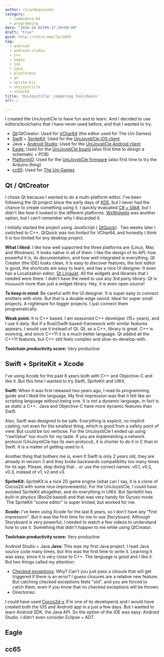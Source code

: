 ```yaml
---
author: ricardoquesada
category:
  - commodore-64
  - programming
date: "2016-10-02T09:37:20+00:00"
draft: "true"
guid: http://retro.moe/?p=1893
tag:
  - android
  - android-studio
  - c++
  - eagle
  - ios
  - java
  - platformio
  - qt
  - sprite-kit
  - unijoysticle
  - vchar64
title: 'UniJoystiCle: comparing toolchains'
url: /

---
```

I created the UniJoystiCle to have fun and to learn. And I decided to use editors/toolchains that I have never used before, and that I wanted to try.

- [Qt](https://www.qt.io/developers/)/QtCreator: Used for [VChar64](https://github.com/ricardoquesada/vchar64) (the editor used for The Uni Games)
- [Swift](https://developer.apple.com/library/content/documentation/Swift/Conceptual/Swift_Programming_Language/) + [SpriteKit](https://developer.apple.com/library/content/documentation/GraphicsAnimation/Conceptual/SpriteKit_PG/Introduction/Introduction.html): Used for the [UniJoystiCle iOS client](https://itunes.apple.com/us/app/unijoysticle-controller/id1130131741?mt=8)
- Java + [Android Studio](https://developer.android.com/studio/index.html): Used for the [UniJoystiCle Android client](https://play.google.com/store/apps/details?id=moe.retro.unijoysticle&hl=en)
- [Eagle:](https://oshpark.com/shared_projects/JTZ3EO66) Used for the [UniJoystiCle board](https://github.com/ricardoquesada/unijoysticle) (also first time to design a schematic + PCB)
- [PlatformIO](http://platformio.org/): Used for the [UniJoystiCle firmware](https://github.com/ricardoquesada/unijoysticle) (also first time to try the Arduino thing)
- [cc65](http://cc65.github.io/cc65/): Used for [The Uni Games](https://github.com/ricardoquesada/c64-the-uni-games)

## Qt / QtCreator

I chose Qt because I wanted to do a multi-platform editor. I've been following the Qt project since the early days of [KDE](https://www.kde.org/), but I never had the chance to create something using it. I quickly evaluated [C# + Gtk#](http://www.mono-project.com/docs/gui/gtksharp/), but I didn't like how it looked in the different platforms. [WxWidgets](https://www.wxwidgets.org/) was another option, but I can't remember why I discarded it.

I initially started the project using JavaScript ( [QtQuick](http://doc.qt.io/qt-5/qtquick-index.html)).  Two weeks later I switched to C++. QtQuick was too limited for VChar64, and honestly I think it is too limited for any desktop project.

**What I liked:** I like how well supported the three platforms are (Linux, Mac and Windows). It looks native in all of them. I like the design of its API, how powerful it is, its documentation, and how well integrated is everything. Qt Creator (the IDE) looks clean, it is easy to discover features, the text editor is good, the shortcuts are easy to learn, and has a nice UI designer. It even has a Localization editor, [Qt Linguist](http://doc.qt.io/qt-5/qtlinguist-index.html). All the widgets and libraries that I needed were there. I didn't have the need to use any 3rd party library. Qt is muuuuch more than just a widget library. Hey, it is even open source!

**To keep in mind:** Be careful with the UI designer. It is super easy to connect emitters with slots. But that is a double-edge sword. Ideal for super small projects. A nightmare for bigger projects. I just connect them programatically.

**Weak point:** It is C++ based. I am seasoned C++ developer (15+ years), and I use it daily. But if a Rust/Swift-based-framework with similar features appears, I would use it instead of Qt. Qt, as a C++, library is great. C++ is evolving, and since C++11 it is a much better language. Qt added all the C++11 features, but C++ still feels complex and slow-to-develop-with.

**Toolchain productivity score:** Very productive

## Swift + SpriteKit + Xcode

I've using Xcode for the past 8 years both with C++ and Objective-C and like it. But this time I wanted to try Swift, SpriteKit and UIKit.

**Swift:** When it was first released two years ago, I read its programming guide and I liked the language. My first impression was that it felt like an scripting language without being one. It is not a dynamic language, in fact is as static a C++.  Java and Objective-C have more dynamic features than Swift.

Also, Swift was designed to be safe. Everything is explicit, no implicit casting, not even for the smallest thing, which is good from a safety point of view. But could be too verbose. For the UniJoystiCle I ended up using "rawValue" too much for my taste. If you are implementing a network protocol (UniJoystiCle has its own protocol), it is shorter to do it in C than in Swift. It is a matter of getting used to it.

Another thing that bothers me is, even if Swift is only 2 years old, they are already in version 3 and they broke backwards compatibility too many times for its age. Please, stop doing that... or use the correct names: v0.1, v0.2, v0.3, instead of v1, v2 and v3.

**SpriteKit:** SpriteKit is a nice 2D game engine (what can I say, it is a clone of Cocos2d with some nice improvements). For the UniJoystiCle, I could have avoided SpriteKit altogether, and do everything in UIKit. But SpriteKit has built-in physics (Box2d based) and that was very handy for Gyruss mode.  The SpriteKit "scene editor" is super limited, but worked for me.

**Xcode:** I've been using Xcode for the last 8 years, so I don't have any "first impression". But it was the first time for me to use Storyboard. Although Storyboard is very powerful, I needed to watch a few videos to understand how to use it. Something that didn't happen to me while using QtCreator.

**Toolchain productivity score:** Very productive

Android Studio + Java **Java:** This was my first Java project. I read Java source code many times, but this was the first time to write it. Learning it was easy, since it is very close to C++. The language is good and I like it. But two things called my attention:

- [Checked exceptions](http://www.javapractices.com/topic/TopicAction.do?Id=129): Why? Can't you just pass a closure that will get triggered if there is an error? I guess closures are a relative new feature. But catching checked exceptions feels "old", and you are forced to catch them, even if you know that no checked exceptions will be thrown.
- Directories:

I could have used [Cocos2d-x](http://cocos2d-x.org/) (I'm one of its developers) and I would have created both the iOS and Android app in a just a few days. But I wanted to learn Android SDK, the Java API. So the option of the IDE was easy: Android Studio. I didn't even consider Eclipse + ADT.

## Eagle

## cc65
